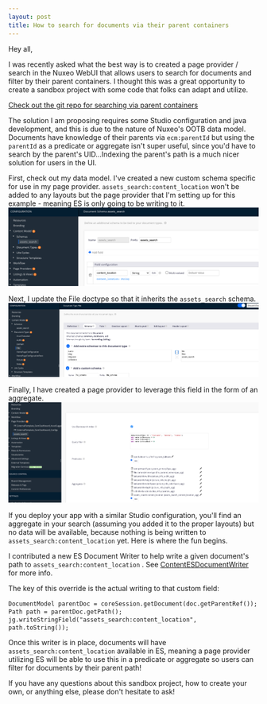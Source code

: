 ```yaml
---
layout: post
title: How to search for documents via their parent containers
---
```


Hey all,

I was recently asked what the best way is to created a page provider / search in the Nuxeo WebUI that allows users to search for documents and filter by their parent containers. I thought this was a great opportunity to create a sandbox project with some code that folks can adapt and utilize.

[Check out the git repo for searching via parent containers](https://github.com/nuxeo-sandbox/nuxeo-content-location-search)

The solution I am proposing requires some Studio configuration and java development, and this is due to the nature of Nuxeo's OOTB data model. Documents have knowledge of their parents via `ecm:parentId` but using the `parentId` as a predicate or aggregate isn't super useful, since you'd have to search by the parent's UID...Indexing the parent's path is a much nicer solution for users in the UI. 

First, check out my data model. I've created a new custom schema specific for use in my page provider. `assets_search:content_location` won't be added to any layouts but the page provider that I'm setting up for this example - meaning ES is only going to be writing to it.
![custom schema](/images/0421/customschema.png)

Next, I update the File doctype so that it inherits the `assets_search` schema.
![File doctype](/images/0421/fileschemas.png)

Finally, I have created a page provider to leverage this field in the form of an aggregate.
![Custom PP](/images/0421/custompp.png)

If you deploy your app with a similar Studio configuration, you'll find an aggregate in your search (assuming you added it to the proper layouts) but no data will be available, because nothing is being written to `assets_search:content_location` yet. Here is where the fun begins.

I contributed a new ES Document Writer to help write a given document's path to `assets_search:content_location` . See [ContentESDocumentWriter](https://github.com/nuxeo-sandbox/nuxeo-content-location-search/blob/master/nuxeo-content-location-search-core/src/main/java/contentlocation/core/es/ContentESDocumentWriter.java) for more info. 

The key of this override is the actual writing to that custom field:
```
DocumentModel parentDoc = coreSession.getDocument(doc.getParentRef());
Path path = parentDoc.getPath();
jg.writeStringField("assets_search:content_location", path.toString());
```

Once this writer is in place, documents will have `assets_search:content_location` available in ES, meaning a page provider utilizing ES will be able to use this in a predicate or aggregate so users can filter for documents by their parent path!

If you have any questions about this sandbox project, how to create your own, or anything else, please don't hesitate to ask!